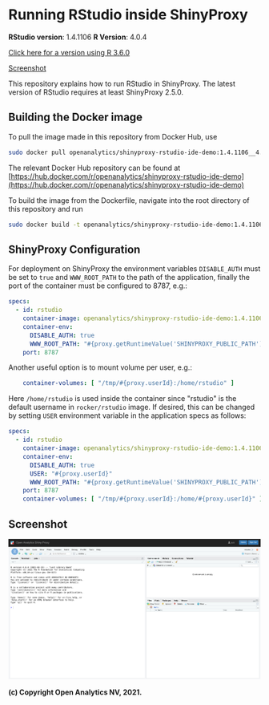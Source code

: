 # Running RStudio inside ShinyProxy

**RStudio version**: 1.4.1106
**R Version**: 4.0.4

[Click here for a version using R 3.6.0](https://github.com/openanalytics/shinyproxy-rstudio-ide-demo/tree/1.2.1335__3.6.0)

[Screenshot](#screenshot)

This repository explains how to run RStudio in ShinyProxy.
The latest version of RStudio requires at least ShinyProxy 2.5.0.

## Building the Docker image

To pull the image made in this repository from Docker Hub, use

```bash
sudo docker pull openanalytics/shinyproxy-rstudio-ide-demo:1.4.1106__4.0.4
```

The relevant Docker Hub repository can be found at [https://hub.docker.com/r/openanalytics/shinyproxy-rstudio-ide-demo](https://hub.docker.com/r/openanalytics/shinyproxy-rstudio-ide-demo)

To build the image from the Dockerfile, navigate into the root directory of this repository and run

```bash
sudo docker build -t openanalytics/shinyproxy-rstudio-ide-demo:1.4.1106__4.0.4 .
```

## ShinyProxy Configuration

For deployment on ShinyProxy the environment variables `DISABLE_AUTH` must be set to `true` and `WWW_ROOT_PATH` to the path of the application, finally the port of the container must be configured to 8787, e.g.:

```yaml
specs:
  - id: rstudio
    container-image: openanalytics/shinyproxy-rstudio-ide-demo:1.4.1106__4.0.4
    container-env:
      DISABLE_AUTH: true
      WWW_ROOT_PATH: "#{proxy.getRuntimeValue('SHINYPROXY_PUBLIC_PATH')}"
    port: 8787
```

Another useful option is to mount volume per user, e.g.:

```yaml
    container-volumes: [ "/tmp/#{proxy.userId}:/home/rstudio" ]
```

Here `/home/rstudio` is used inside the container since "rstudio" is the default username in `rocker/rstudio` image.
If desired, this can be changed by setting `USER` environment variable in the application specs as follows:

```yaml
specs:
  - id: rstudio
    container-image: openanalytics/shinyproxy-rstudio-ide-demo:1.4.1106__4.0.4
    container-env:
      DISABLE_AUTH: true
      USER: "#{proxy.userId}"
      WWW_ROOT_PATH: "#{proxy.getRuntimeValue('SHINYPROXY_PUBLIC_PATH')}"
    port: 8787
    container-volumes: [ "/tmp/#{proxy.userId}:/home/#{proxy.userId}" ]
```

## Screenshot

![RStudio](.github/screenshots/rstudio.png)

**(c) Copyright Open Analytics NV, 2021.**
